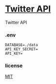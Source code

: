 # [Twitter API](https://developer.twitter.com/en)

Twitter API

### .env

```
DATABASE=./data
API_KEY_SECRET=
API_KEY=
```

### license

[MIT](./LICENSE)
